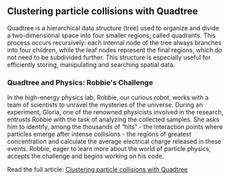 ## Clustering particle collisions with Quadtree

Quadtree is a hierarchical data structure (tree) used to organize and divide a two-dimensional space into four smaller regions, called quadrants. This process occurs recursively: each internal node of the tree always branches into four children, while the leaf nodes represent the final regions, which do not need to be subdivided further. This structure is especially useful for efficiently storing, manipulating and searching spatial data.

### Quadtree and Physics: Robbie's Challenge

In the high-energy physics lab, Robbie, our curious robot, works with a team of scientists to unravel the mysteries of the universe. During an experiment, Gloria, one of the renowned physicists involved in the research, entrusts Robbie with the task of analyzing the collected samples. She asks him to identify, among the thousands of “hits” - the interaction points where particles emerge after intense collisions - the regions of greatest concentration and calculate the average electrical charge released in these events. Robbie, eager to learn more about the world of particle physics, accepts the challenge and begins working on his code.

Read the full article: [Clustering particle collisions with Quadtree](https://physicscomputerlove.com/en/data-structure/quadtree/)


